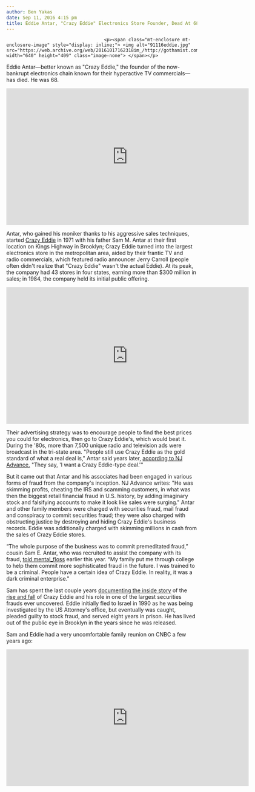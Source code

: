 ```yaml
---
author: Ben Yakas
date: Sep 11, 2016 4:15 pm
title: Eddie Antar, "Crazy Eddie" Electronics Store Founder, Dead At 68
---
```


	
										<p><span class="mt-enclosure mt-enclosure-image" style="display: inline;"> <img alt="91116eddie.jpg" src="https://web.archive.org/web/20161017162318im_/http://gothamist.com/attachments/byakas/91116eddie.jpg" width="640" height="409" class="image-none"> </span></p>

<p>Eddie Antar&#x2014;better known as &quot;Crazy Eddie,&quot; the founder of the now-bankrupt electronics chain known for their hyperactive TV commercials&#x2014;has died. He was 68.</p>

<p><iframe width="640" height="360" src="https://web.archive.org/web/20161017162318if_/https://www.youtube.com/embed/zQ7GE3jsTak" frameborder="0" allowfullscreen></iframe></p>

<p>Antar, who gained his moniker thanks to his aggressive sales techniques, started <a href="https://web.archive.org/web/20161017162318/https://en.wikipedia.org/wiki/Crazy_Eddie">Crazy Eddie</a> in 1971 with his father Sam M. Antar at their first location on Kings Highway in Brooklyn; Crazy Eddie turned into the largest electronics store in the metropolitan area, aided by their frantic TV and radio commercials, which featured radio announcer Jerry Carroll (people often didn&apos;t realize that &quot;Crazy Eddie&quot; wasn&apos;t the actual Eddie). At its peak, the company had 43 stores in four states, earning more than $300 million in sales; in 1984, the company held its initial public offering.</p>

<p><iframe width="640" height="360" src="https://web.archive.org/web/20161017162318if_/https://www.youtube.com/embed/4yYGoO5imyY" frameborder="0" allowfullscreen></iframe></p>

<p>Their advertising strategy was to encourage people to find the best prices you could for electronics, then go to Crazy Eddie&apos;s, which would beat it. During the &apos;80s, more than 7,500 unique radio and television ads were broadcast in the tri-state area. &quot;People still use Crazy Eddie as the gold standard of what a real deal is,&quot; Antar said years later, <a href="https://web.archive.org/web/20161017162318/http://www.nj.com/news/index.ssf/2016/09/crazy_eddie_antar_whose_insaaanne_retail_chain_col.html">according to NJ Advance.</a> &quot;They say, &apos;I want a Crazy Eddie-type deal.&apos;&quot;</p>

<p>But it came out that Antar and his associates had been engaged in various forms of fraud from the company&apos;s inception. NJ Advance writes: &quot;He was skimming profits, cheating the IRS and scamming customers, in what was then the biggest retail financial fraud in U.S. history, by adding imaginary stock and falsifying accounts to make it look like sales were surging.&quot; Antar and other family members were charged with securities fraud, mail fraud and conspiracy to commit securities fraud; they were also charged with obstructing justice by destroying and hiding Crazy Eddie&apos;s business records. Eddie was additionally charged with skimming millions in cash from the sales of Crazy Eddie stores.</p>

<p>&#x201C;The whole purpose of the business was to commit premeditated fraud,&#x201D; cousin Sam E. Antar, who was recruited to assist the company with its fraud, <a href="https://web.archive.org/web/20161017162318/http://mentalfloss.com/article/77976/crazy-eddie-rise-and-fall-electronics-stores-insanely-successful-criminal-enterprise">told mental_floss</a> earlier this year. &#x201C;My family put me through college to help them commit more sophisticated fraud in the future. I was trained to be a criminal. People have a certain idea of Crazy Eddie. In reality, it was a dark criminal enterprise.&quot; </p>

<p>Sam has spent the last couple years <a href="https://web.archive.org/web/20161017162318/http://whitecollarfraud.com/crazy-eddie/crazy-eddie-early-years/">documenting the inside story</a> of the <a href="https://web.archive.org/web/20161017162318/http://www.marketwatch.com/story/sam-antar-the-cfo-behind-the-crazy-eddies-fraud-2014-07-29">rise and fall</a> of Crazy Eddie and his role in one of the largest securities frauds ever uncovered. Eddie initially fled to Israel in 1990 as he was being investigated by the US Attorney&apos;s office, but eventually was caught, pleaded guilty to stock fraud, and served eight years in prison. He has lived out of the public eye in Brooklyn in the years since he was released. </p>

<p>Sam and Eddie had a very uncomfortable family reunion on CNBC a few years ago:</p>

<p><iframe width="640" height="360" src="https://web.archive.org/web/20161017162318if_/https://www.youtube.com/embed/Y_7ntzgTvhs" frameborder="0" allowfullscreen></iframe></p>					
										
									
				